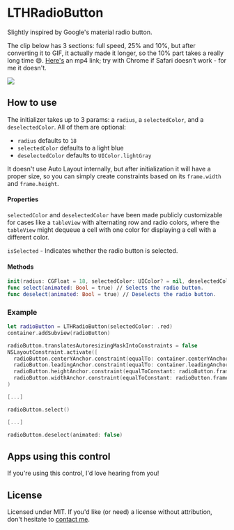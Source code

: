 # LTHRadioButton

Slightly inspired by Google's material radio button. 

The clip below has 3 sections: full speed, 25% and 10%, but after converting it to GIF, it actually made it longer, so the 10% part takes a really long time 😄. [Here's](https://rolandleth.com/assets/radio-button/video.mp4) an mp4 link; try with Chrome if Safari doesn't work - for me it doesn't.

![](https://rolandleth.com/assets/radio-button/gif.gif)

## How to use

The initializer takes up to 3 params: a `radius`, a `selectedColor`, and a `deselectedColor`. All of them are optional:

* `radius` defaults to `18`
* `selectedColor` defaults to a light blue
* `deselectedColor` defaults to `UIColor.lightGray`

It doesn't use Auto Layout internally, but after initialization it will have a proper size, so you can simply create constraints based on its `frame.width` and `frame.height`.

#### Properties

`selectedColor` and `deselectedColor` have been made publicly customizable for cases like a `tableView` with alternating row and radio colors, where the `tableView` might dequeue a cell with one color for displaying a cell with a different color.

`isSelected` - Indicates whether the radio button is selected.

#### Methods

```swift
init(radius: CGFloat = 18, selectedColor: UIColor? = nil, deselectedColor: UIColor? = nil) // Colors default internally if nil.
func select(animated: Bool = true) // Selects the radio button.
func deselect(animated: Bool = true) // Deselects the radio button.
```

### Example

```swift
let radioButton = LTHRadioButton(selectedColor: .red)
container.addSubview(radioButton)

radioButton.translatesAutoresizingMaskIntoConstraints = false
NSLayoutConstraint.activate([
  radioButton.centerYAnchor.constraint(equalTo: container.centerYAnchor),
  radioButton.leadingAnchor.constraint(equalTo: container.leadingAnchor, constant: 16),
  radioButton.heightAnchor.constraint(equalToConstant: radioButton.frame.height),
  radioButton.widthAnchor.constraint(equalToConstant: radioButton.frame.width)]
)

[...]

radioButton.select()

[...]

radioButton.deselect(animated: false)
```

## Apps using this control

If you're using this control, I'd love hearing from you!  

## License
Licensed under MIT. If you'd like (or need) a license without attribution, don't hesitate to [contact me](mailto:roland@leth.ro).
